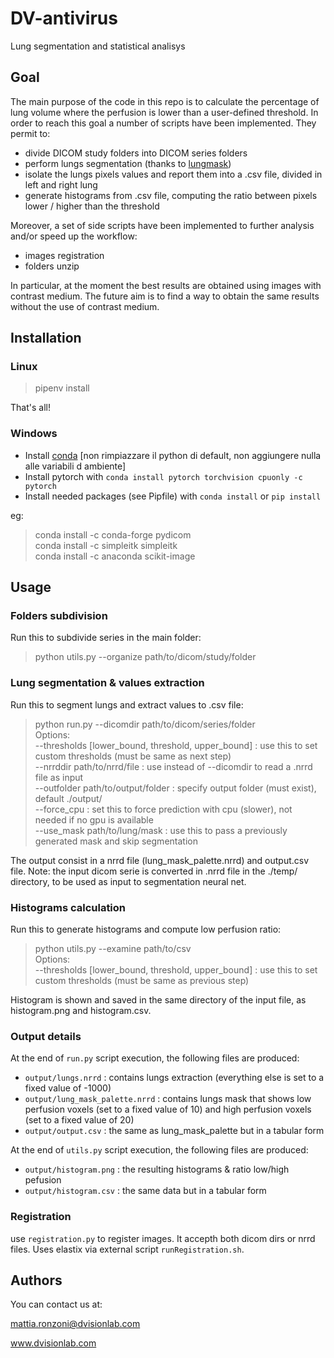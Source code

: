 # DV-antivirus

Lung segmentation and statistical analisys

## Goal

The main purpose of the code in this repo is to calculate the percentage of lung volume where the perfusion is lower than a user-defined threshold.
In order to reach this goal a number of scripts have been implemented. They permit to:

- divide DICOM study folders into DICOM series folders
- perform lungs segmentation (thanks to [lungmask](https://github.com/JoHof/lungmask))
- isolate the lungs pixels values and report them into a .csv file, divided in left and right lung
- generate histograms from .csv file, computing the ratio between pixels lower / higher than the threshold

Moreover, a set of side scripts have been implemented to further analysis and/or speed up the workflow:

- images registration
- folders unzip

In particular, at the moment the best results are obtained using images with contrast medium. The future aim is to find a way to obtain the same results without the use of contrast medium.

## Installation

### Linux

> pipenv install

That's all!

### Windows

- Install [conda](https://repo.anaconda.com/miniconda/Miniconda3-latest-Windows-x86_64.exe)
  [non rimpiazzare il python di default,
  non aggiungere nulla alle variabili d ambiente]
- Install pytorch with `conda install pytorch torchvision cpuonly -c pytorch`
- Install needed packages (see Pipfile) with `conda install` or `pip install`

eg:

> conda install -c conda-forge pydicom  
> conda install -c simpleitk simpleitk  
> conda install -c anaconda scikit-image

## Usage

### Folders subdivision

Run this to subdivide series in the main folder:

> python utils.py --organize path/to/dicom/study/folder

### Lung segmentation & values extraction

Run this to segment lungs and extract values to .csv file:

> python run.py --dicomdir path/to/dicom/series/folder  
> Options:  
> --thresholds [lower_bound, threshold, upper_bound] : use this to set custom thresholds (must be same as next step)  
> --nrrddir path/to/nrrd/file : use instead of --dicomdir to read a .nrrd file as input  
> --outfolder path/to/output/folder : specify output folder (must exist), default ./output/  
> --force_cpu : set this to force prediction with cpu (slower), not needed if no gpu is available  
> --use_mask path/to/lung/mask : use this to pass a previously generated mask and skip segmentation

The output consist in a nrrd file (lung_mask_palette.nrrd) and output.csv file.
Note: the input dicom serie is converted in .nrrd file in the ./temp/ directory, to be used as input to
segmentation neural net.

### Histograms calculation

Run this to generate histograms and compute low perfusion ratio:

> python utils.py --examine path/to/csv  
> Options:  
> --thresholds [lower_bound, threshold, upper_bound] : use this to set custom thresholds (must be same as previous step)

Histogram is shown and saved in the same directory of the input file, as histogram.png and histogram.csv.

### Output details

At the end of `run.py` script execution, the following files are produced:

- `output/lungs.nrrd` : contains lungs extraction (everything else is set to a fixed value of -1000)
- `output/lung_mask_palette.nrrd` : contains lungs mask that shows low perfusion voxels (set to a fixed value of 10) and high perfusion voxels (set to a fixed value of 20)
- `output/output.csv` : the same as lung_mask_palette but in a tabular form

At the end of `utils.py` script execution, the following files are produced:

- `output/histogram.png` : the resulting histograms & ratio low/high pefusion
- `output/histogram.csv` : the same data but in a tabular form

### Registration
use `registration.py` to register images. It accepth both dicom dirs or nrrd files. Uses elastix via external script `runRegistration.sh`.

## Authors

You can contact us at:

mattia.ronzoni@dvisionlab.com

www.dvisionlab.com
